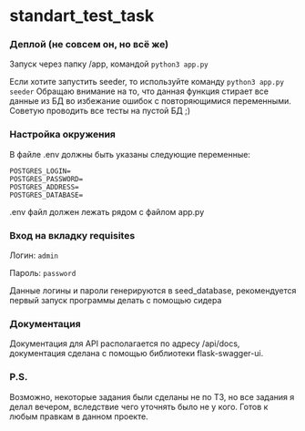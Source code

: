 # standart_test_task

### Деплой (не совсем он, но всё же)
Запуск через папку /app, командой ```python3 app.py```

Если хотите запустить seeder, то используйте команду ```python3 app.py seeder```
Обращаю внимание на то, что данная функция стирает все данные из БД во избежание ошибок с повторяющимися переменными.
Советую проводить все тесты на пустой БД ;)

### Настройка окружения
В файле .env должны быть указаны следующие переменные:
```
POSTGRES_LOGIN=
POSTGRES_PASSWORD=
POSTGRES_ADDRESS=
POSTGRES_DATABASE=
```

.env файл должен лежать рядом с файлом app.py

### Вход на вкладку requisites
Логин: ```admin```

Пароль: ```password```

Данные логины и пароли генерируются в seed_database, рекомендуется первый запуск программы делать с помощью сидера

### Документация
Документация для API располагается по адресу /api/docs, документация сделана с помощью библиотеки flask-swagger-ui.

### P.S.
Возможно, некоторые задания были сделаны не по ТЗ, но все задания я делал вечером, вследствие чего уточнять было не у кого. Готов к любым правкам в данном проекте.
